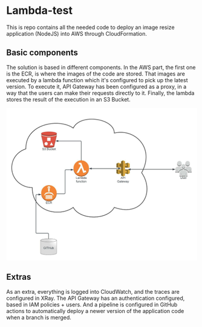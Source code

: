 # Lambda-test

This is repo contains all the needed code to deploy an image resize application (NodeJS) into AWS through CloudFormation.

## Basic components

The solution is based in different components. In the AWS part, the first one is the ECR, is where the images of the code are stored. That images are executed by a lambda function which it's configured to pick up the latest version. To execute it, API Gateway has been configured as a proxy, in a way that the users can make their requests directly to it. Finally, the lambda stores the result of the execution in an S3 Bucket.

![AWS](AWS.jpeg)

## Extras

As an extra, everything is logged into CloudWatch, and the traces are configured in XRay. The API Gateway has an authentication configured, based in IAM policies + users. And a pipeline is configured in GitHub actions to automatically deploy a newer version of the application code when a branch is merged.